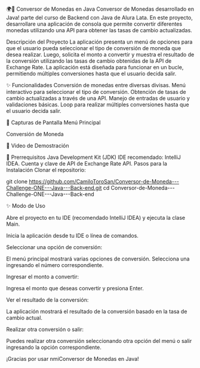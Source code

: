 🌍💸 Conversor de Monedas en Java
 Conversor de Monedas desarrollado en Java! parte del curso de Backend con Java de Alura Lata. En este proyecto, desarrollare una aplicación de consola que permite convertir diferentes monedas utilizando una API para obtener las tasas de cambio actualizadas.

Descripción del Proyecto
La aplicación presenta un menú de opciones para que el usuario pueda seleccionar el tipo de conversión de moneda que desea realizar. Luego, solicita el monto a convertir y muestra el resultado de la conversión utilizando las tasas de cambio obtenidas de la API de Exchange Rate. La aplicación está diseñada para funcionar en un bucle, permitiendo múltiples conversiones hasta que el usuario decida salir.

✨ Funcionalidades
Conversión de monedas entre diversas divisas.
Menú interactivo para seleccionar el tipo de conversión.
Obtención de tasas de cambio actualizadas a través de una API.
Manejo de entradas de usuario y validaciones básicas.
Loop para realizar múltiples conversiones hasta que el usuario decida salir.

📸 Capturas de Pantalla
Menú Principal

Conversión de Moneda

🎥 Video de Demostración


🚀 Prerrequisitos
Java Development Kit (JDK) 
IDE recomendado: IntelliJ IDEA.
Cuenta y clave de API de Exchange Rate API.
Pasos para la Instalación
Clonar el repositorio:

git clone https://github.com/CamiloToroSan/Conversor-de-Moneda---Challenge-ONE---Java---Back-end.git
cd Conversor-de-Moneda---Challenge-ONE---Java---Back-end



✨ Modo de Uso

Abre el proyecto en tu IDE (recomendado IntelliJ IDEA) y ejecuta la clase Main.

Inicia la aplicación desde tu IDE o línea de comandos.

Seleccionar una opción de conversión:

El menú principal mostrará varias opciones de conversión. Selecciona una ingresando el número correspondiente.

Ingresar el monto a convertir:

Ingresa el monto que deseas convertir y presiona Enter.

Ver el resultado de la conversión:

La aplicación mostrará el resultado de la conversión basado en la tasa de cambio actual.

Realizar otra conversión o salir:

Puedes realizar otra conversión seleccionando otra opción del menú o salir ingresando la opción correspondiente.


¡Gracias por usar nmiConversor de Monedas en Java! 
